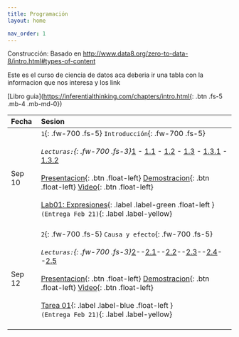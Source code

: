 ```yaml
---
title: Programación
layout: home

nav_order: 1
---
```


Construcción: Basado en http://www.data8.org/zero-to-data-8/intro.html#types-of-content

Este es el curso de ciencia de datos aca deberia ir una tabla 
con la informacion que nos interesa y los link 



[Libro guia](https://inferentialthinking.com/chapters/intro.html{: .btn .fs-5 .mb-4 .mb-md-0})
    

<div class="code-example" markdown="1">
    

    
|  Fecha   | Sesion          |
|:---------|:--------------- |
| Sep 10     | `1`{: .fw-700 .fs-5} `Introducción`{: .fw-700 .fs-5} <br><br> _`Lecturas:`{: .fw-700 .fs-3}_[1](https://inferentialthinking.com/chapters/01/what-is-data-science.html) - [1.1](https://inferentialthinking.com/chapters/01/1/intro.html) - [1.2](https://inferentialthinking.com/chapters/01/2/why-data-science.html) - [1.3](https://inferentialthinking.com/chapters/01/3/Plotting_the_Classics.html) - [1.3.1](https://inferentialthinking.com/chapters/01/3/1/Literary_Characters.html) - [1.3.2](https://inferentialthinking.com/chapters/01/3/2/Another_Kind_Of_Character.html) <br><br>[Presentacion](https://docs.google.com/presentation/d/1XB6396BotwlPRN_YhX8pTVMRWGOsrQg47A5Ip5av0Xo/edit?usp=sharing){: .btn .float-left} [Demostracion](https://cdudea.org/hub/login?next=%2Fhub%2Fhome){: .btn .float-left} [Video](https://inferentialthinking.com/chapters/01/what-is-data-science.html){: .btn .float-left} <br><br>[Lab01: Expresiones](http://localhost:8000/user/hernan.salinas/lab/tree/FundCienDatosMaterial_year_semestre_dev/lab/lab01/lab01_td.ipynb){: .label .label-green .float-left  }<br> `(Entrega Feb 21)`{: .label .label-yellow} <br><br>|
| Sep 12    | `2`{: .fw-700 .fs-5} `Causa y efecto`{: .fw-700 .fs-5} <br><br> _`Lecturas:`{: .fw-700 .fs-3}_[2](https://inferentialthinking.com/chapters/02/causality-and-experiments.html)--[2.1](https://inferentialthinking.com/chapters/02/1/observation-and-visualization-john-snow-and-the-broad-street-pump.html)--[2.2](https://inferentialthinking.com/chapters/02/2/snow-s-grand-experiment.html)--[2.3](https://inferentialthinking.com/chapters/02/3/establishing-causality.html)--[2.4](https://inferentialthinking.com/chapters/02/4/randomization.html)--[2.5](https://inferentialthinking.com/chapters/02/5/endnote.html) <br><br>[Presentacion](https://inferentialthinking.com/chapters/01/what-is-data-science.html){: .btn .float-left} [Demostracion](https://inferentialthinking.com/chapters/01/what-is-data-science.html){: .btn .float-left} [Video](https://inferentialthinking.com/chapters/01/what-is-data-science.html){: .btn .float-left} <br><br>[Tarea 01](http://localhost:8000/user/hernan.salinas/lab/tree/FundCienDatosMaterial_year_semestre_dev/hw/hw01/hw01.ipynb){: .label .label-blue .float-left  } <br>`(Entrega Feb 21)`{: .label .label-yellow} <br><br>|


<div>
    
    
    
    